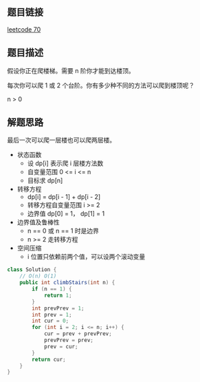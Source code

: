 ## 题目链接

[leetcode 70](https://leetcode.cn/problems/climbing-stairs/)  

## 题目描述

假设你正在爬楼梯。需要 n 阶你才能到达楼顶。  

每次你可以爬 1 或 2 个台阶。你有多少种不同的方法可以爬到楼顶呢？  

n > 0

## 解题思路  

最后一次可以爬一层楼也可以爬两层楼。  

- 状态函数
  - 设 dp[i] 表示爬 i 层楼方法数
  - 自变量范围 0 <= i <= n
  - 目标求 dp[n]
- 转移方程
  - dp[i] = dp[i - 1] + dp[i - 2]
  - 转移方程自变量范围 i >= 2
  - 边界值 dp[0] = 1， dp[1] = 1
- 边界值及鲁棒性
  - n == 0 或 n == 1 时是边界
  - n >= 2 走转移方程
- 空间压缩
  - i 位置只依赖前两个值，可以设两个滚动变量


```java
class Solution {
    // O(n) O(1)
    public int climbStairs(int n) {
        if (n == 1) {
            return 1;
        }
        int prevPrev = 1;
        int prev = 1;
        int cur = 0;
        for (int i = 2; i <= n; i++) {
            cur = prev + prevPrev;
            prevPrev = prev;
            prev = cur;
        }
        return cur;
    }
}
```



